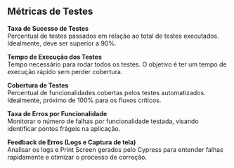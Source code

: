 ## Métricas de Testes

**Taxa de Sucesso de Testes** <br>
Percentual de testes passados em relação ao total de testes executados. Idealmente, deve ser superior a 90%.

**Tempo de Execução dos Testes** <br>
Tempo necessário para rodar todos os testes. O objetivo é ter um tempo de execução rápido sem perder cobertura.

**Cobertura de Testes** <br>
Percentual de funcionalidades cobertas pelos testes automatizados. Idealmente, próximo de 100% para os fluxos críticos.

**Taxa de Erros por Funcionalidade** <br>
Monitorar o número de falhas por funcionalidade testada, visando identificar pontos frágeis na aplicação.

**Feedback de Erros (Logs e Captura de tela)**<br>
Analisar os logs e Print Screen gerados pelo Cypress para entender falhas rapidamente e otimizar o processo de correção.
